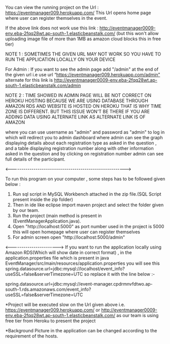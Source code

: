 You can view the running project on the Url : https://eventmanager009.herokuapp.com/ This Url opens home page where user can register themselves in the event.

If the above link does not work use this link : http://eventmanager0009-env.eba-2fqq28wt.ap-south-1.elasticbeanstalk.com/  (but this won't allow uploading image file of more than 1MB as amazon cloud blocks this in free tier)



NOTE 1 : SOMETIMES THE GIVEN URL MAY NOT WORK SO YOU HAVE TO RUN THE APPLICATION LOCALLY ON YOUR DEVICE

For Admin : If you want to see the admin page add "/admin" at the end of the given url i.e use url “https://eventmanager009.herokuapp.com/admin” alternate for this link is http://eventmanager0009-env.eba-2fqq28wt.ap-south-1.elasticbeanstalk.com/admin

NOTE 2 : TIME SHOWED IN ADMIN PAGE WILL BE NOT CORRECT ON HEROKU HOSTING BECAUSE WE ARE USING DATABASE THROUGH AMAZON RDS AND WEBSITE IS HOSTED ON HEROKU THAT IS WHY TIME ZONE IS DIFFERENT. BUT THIS ISSUE WON'T BE THERE IF YOU ARE ADDING DATA USING ALTERNATE LINK AS ALTERNATE LINK IS OF AMAZON 

where you can use username as "admin" and password as "admin" to log in which will redirect you to admin dashboard where admin can see the graph displaying details about each registration type as asked in the question , and a table displaying registration number along with other information asked in the question and by clicking on registration number admin can see full details of the participant.

<-------------------------------------------------------->

To run this program on your computer , some steps has to be followed given below : 
1) Run sql script in MySQL Workbench attached in the zip file.(SQL Script present inside the zip folder) 
2) Then in ide like eclipse import maven project and select the folder given by our team. 
3) Run the project (main method is present in (EventManagerApplication.java). 
4) Open "http://localhost:5000" as port number used in the project is 5000 this will open homepage where user can register themselves 
5) For admin screen open "http://localhost:5000/admin"

<-----------------------> 
If you want to run the application locally using Amazon RDS(Which will show date in correct format) , in the application.properties file which is present in java EventManager/src/main/resources/application.properties you will see this spring.datasource.url=jdbc:mysql://localhost/event_info?useSSL=false&serverTimezone=UTC so replace it with the line below :-

spring.datasource.url=jdbc:mysql://event-manager.cpdrmnvfdtwo.ap-south-1.rds.amazonaws.com/event_info?useSSL=false&serverTimezone=UTC

*Project will be executed slow on the Url given above i.e. https://eventmanager009.herokuapp.com/ or http://eventmanager0009-env.eba-2fqq28wt.ap-south-1.elasticbeanstalk.com/ as our team is using free tier from Heroku to present the project

*Background Picture in the application can be changed according to the requirement of the hosts.